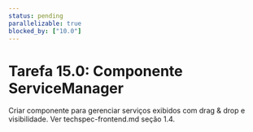 ```yaml
---
status: pending
parallelizable: true
blocked_by: ["10.0"]
---
```

# Tarefa 15.0: Componente ServiceManager
Criar componente para gerenciar serviços exibidos com drag & drop e visibilidade.
Ver techspec-frontend.md seção 1.4.
